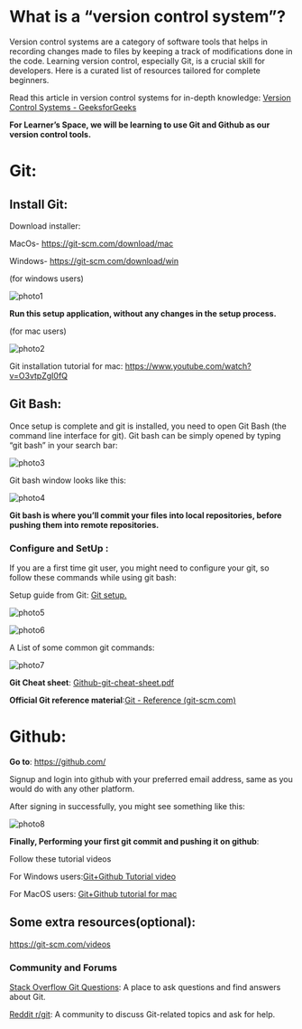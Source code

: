 

# What is a “version control system”? 

Version control systems are a category of software tools that helps in recording changes made to files by keeping a track of modifications done in the code. 
Learning version control, especially Git, is a crucial skill for developers. Here is a curated list of resources tailored for complete beginners.

Read this article in version control systems for in-depth knowledge:
[Version Control Systems - GeeksforGeeks](https://www.geeksforgeeks.org/version-control-systems/)

**For Learner’s Space, we will be learning to use Git and Github as our version control tools.**

# Git:
## Install Git:
Download installer:

MacOs- https://git-scm.com/download/mac

Windows-   https://git-scm.com/download/win


(for windows users)

![photo1](https://github.com/shresth-keshari/imgsforLSWEBDEV/blob/fa4f769a965dd48770f18852a6a6891f914f9d8a/Picture1.jpg
)

**Run this setup application, without any changes in the setup process.**

(for mac users)

![photo2](https://github.com/shresth-keshari/imgsforLSWEBDEV/blob/fa4f769a965dd48770f18852a6a6891f914f9d8a/Picture2actual.jpg
)

Git installation tutorial for mac: https://www.youtube.com/watch?v=O3vtpZgI0fQ


## Git Bash:
Once setup is complete and git is installed, you need to open Git Bash (the command line interface for git). 
Git bash can be simply opened by typing “git bash” in your search bar:

![photo3](https://github.com/shresth-keshari/imgsforLSWEBDEV/blob/fa4f769a965dd48770f18852a6a6891f914f9d8a/Picture-3.png)



Git bash window looks like this:

![photo4](https://github.com/shresth-keshari/imgsforLSWEBDEV/blob/fa4f769a965dd48770f18852a6a6891f914f9d8a/Picture4%20(2).jpg)



**Git bash is where you’ll commit your files into local repositories, before pushing them into remote repositories.**


### Configure and SetUp :
If you are a first time git user, you might need to configure your git, so follow these commands while using git bash:

Setup guide from Git: [Git setup.](https://git-scm.com/book/en/v2/Getting-Started-First-Time-Git-Setup)

![photo5](https://github.com/shresth-keshari/imgsforLSWEBDEV/blob/fa4f769a965dd48770f18852a6a6891f914f9d8a/Picture5.jpg)




![photo6](https://github.com/shresth-keshari/imgsforLSWEBDEV/blob/fa4f769a965dd48770f18852a6a6891f914f9d8a/Picture6.jpg
)




A List of some common git commands:

![photo7]( https://github.com/shresth-keshari/imgsforLSWEBDEV/blob/fa4f769a965dd48770f18852a6a6891f914f9d8a/Picture7.jpg
)


**Git Cheat sheet**: [Github-git-cheat-sheet.pdf](https://training.github.com/downloads/github-git-cheat-sheet.pdf)

**Official Git reference material**:[Git - Reference (git-scm.com)](https://git-scm.com/docs)


# Github:

**Go to**:  https://github.com/

Signup and login into github with your preferred email address, same as you would do with any other platform.

After signing in successfully, you might see something like this:

![photo8](https://github.com/shresth-keshari/imgsforLSWEBDEV/blob/fa4f769a965dd48770f18852a6a6891f914f9d8a/Picture8.jpg
)



**Finally, Performing your first git commit and pushing it on github**:

Follow these tutorial videos

For Windows users:[Git+Github Tutorial video](https://www.youtube.com/watch?v=PWqS4NBhEY8)

For MacOS users: [Git+Github tutorial for mac](https://youtu.be/p0Js7IF17yI?feature=shared)



## Some extra resources(optional):
https://git-scm.com/videos


### Community and Forums

[Stack Overflow Git Questions](https://stackoverflow.com/questions/tagged/git): A place to ask questions and find answers about Git.

[Reddit r/git](https://www.reddit.com/r/git/): A community to discuss Git-related topics and ask for help.


